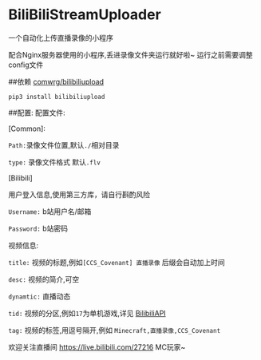 # BiliBiliStreamUploader
一个自动化上传直播录像的小程序

配合Nginx服务器使用的小程序,丢进录像文件夹运行就好啦~
运行之前需要调整config文件

##依赖
[comwrg/bilibiliupload](https://github.com/comwrg/bilibiliupload)
```
pip3 install bilibiliupload
```
##配置:
配置文件:

[Common]:

`Path:`录像文件位置,默认`./`相对目录
 
`type:` 录像文件格式 默认`.flv`

[Bilibili]

用户登入信息,使用第三方库，请自行斟酌风险

`Username:` b站用户名/邮箱

`Password:` b站密码

视频信息:

`title:` 视频的标题,例如`[CCS_Covenant] 直播录像` 后缀会自动加上时间
 
`desc:` 视频的简介,可空 

`dynamtic:` 直播动态

`tid:` 视频的分区,例如`17`为单机游戏,详见 [BilibiliAPI](https://github.com/uupers/BiliSpider/wiki/%E8%A7%86%E9%A2%91%E5%88%86%E5%8C%BA%E5%AF%B9%E5%BA%94%E8%A1%A8)

`tag:` 视频的标签,用逗号隔开,例如  `Minecraft,直播录像,CCS_Covenant`

欢迎关注直播间
https://live.bilibili.com/27216
MC玩家~
